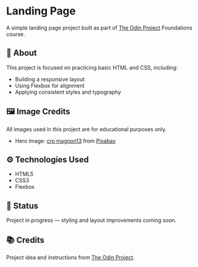 # Landing Page

A simple landing page project built as part of [The Odin Project](https://www.theodinproject.com/) Foundations course.

## 🧠 About

This project is focused on practicing basic HTML and CSS, including:
- Building a responsive layout
- Using Flexbox for alignment
- Applying consistent styles and typography

## 🖼️ Image Credits

All images used in this project are for educational purposes only.

- Hero image: [cro magnon13](https://pixabay.com/users/cromagnon130-611261/?utm_source=link-attribution&utm_medium=referral&utm_campaign=image&utm_content=6123746) from [Pixabay](https://pixabay.com/photos/teapot-tea-traditional-ceremony-6123746/)


## ⚙️ Technologies Used
- HTML5  
- CSS3  
- Flexbox  

## 🚀 Status
Project in progress — styling and layout improvements coming soon.

## 📚 Credits
Project idea and instructions from [The Odin Project](https://www.theodinproject.com/).
